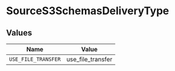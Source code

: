 # SourceS3SchemasDeliveryType


## Values

| Name                | Value               |
| ------------------- | ------------------- |
| `USE_FILE_TRANSFER` | use_file_transfer   |